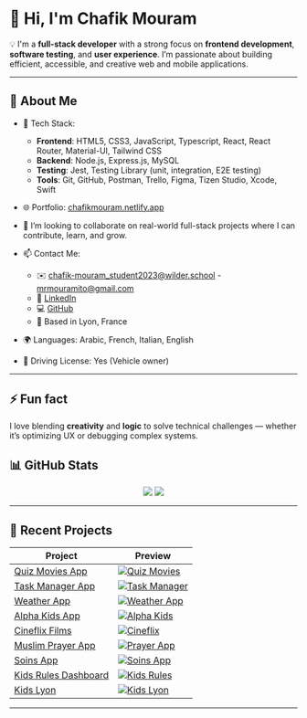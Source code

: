 # 👋 Hi, I'm Chafik Mouram

💡 I'm a **full-stack developer** with a strong focus on **frontend development**, **software testing**, and **user experience**. I’m passionate about building efficient, accessible, and creative web and mobile applications.

---

## 🌱 About Me

- 🔧 Tech Stack:
  - **Frontend**: HTML5, CSS3, JavaScript, Typescript, React, React Router, Material-UI, Tailwind CSS
  - **Backend**: Node.js, Express.js, MySQL
  - **Testing**: Jest, Testing Library (unit, integration, E2E testing)
  - **Tools**: Git, GitHub, Postman, Trello, Figma, Tizen Studio, Xcode, Swift

- 🌐 Portfolio: [chafikmouram.netlify.app](https://chafikmouram.netlify.app)

- 🤝 I’m looking to collaborate on real-world full-stack projects where I can contribute, learn, and grow.

- 📫 Contact Me:
  - ✉️ chafik-mouram_student2023@wilder.school - mrmouramito@gmail.com
  - 💼 [LinkedIn](https://www.linkedin.com/in/chafik-mouram/)
  - 💻 [GitHub](https://github.com/MouramChafik)
  - 📍 Based in Lyon, France

- 🌍 Languages: Arabic, French, Italian, English  
- 🚗 Driving License: Yes (Vehicle owner)

---

## ⚡ Fun fact

I love blending **creativity** and **logic** to solve technical challenges — whether it’s optimizing UX or debugging complex systems.


## 📊 GitHub Stats

<p align="center">
  <img src="https://github-readme-stats.vercel.app/api?username=MouramChafik&show_icons=true&theme=gruvbox&include_all_commits=true&rank_icon=github" />
  <img src="https://github-readme-stats.vercel.app/api/top-langs/?username=MouramChafik&layout=compact&langs_count=6&theme=gruvbox&card_width=320" />
</p>

---

## 🧩 Recent Projects

| Project | Preview |
|--------|--------|
| [Quiz Movies App](https://quizmovies.netlify.app) | [![Quiz Movies](https://github.com/user-attachments/assets/ca6d2725-d8d0-4e19-b5a2-9eb455636ee0)](https://quizmovies.netlify.app) |
| [Task Manager App](https://chafik-taskmanager.netlify.app) | [![Task Manager](https://github.com/user-attachments/assets/84367dc7-92d1-40f4-8218-c21638362717)](https://chafik-taskmanager.netlify.app) |
| [Weather App](https://hearthand.netlify.app) | [![Weather App](https://github.com/user-attachments/assets/16f888dc-0824-41ce-80b9-ecc4afa81955)](https://hearthand.netlify.app) |
| [Alpha Kids App](https://alphakids.netlify.app) | [![Alpha Kids](https://github.com/user-attachments/assets/ab7177e9-42a3-4119-948b-598ed1bdc762)](https://alphakids.netlify.app) |
| [Cineflix Films](https://cineflix-films.netlify.app) | [![Cineflix](https://github.com/user-attachments/assets/da85312d-d9af-4a2c-a313-9c3e00baaa8f)](https://cineflix-films.netlify.app) |
| [Muslim Prayer App](https://muslimprayer.netlify.app) | [![Prayer App](https://github.com/user-attachments/assets/29a209b1-bb17-46dd-a658-e56a90eee7e5)](https://muslimprayer.netlify.app) |
| [Soins App](https://soinsapp.netlify.app) | [![Soins App](https://github.com/user-attachments/assets/d448b34f-77aa-4be8-a7b3-cfd79be99d10)](https://soinsapp.netlify.app) |
| [Kids Rules Dashboard](https://kidsrules1.netlify.app/dashboard) | [![Kids Rules](https://github.com/user-attachments/assets/527a2453-d9b4-48e5-a083-2882f75fcb88)](https://kidsrules1.netlify.app/dashboard) |
| [Kids Lyon](https://kidslyon.netlify.app) | [![Kids Lyon](https://github.com/user-attachments/assets/a038fbf5-987d-4c50-b573-fd62fcdbba5d)](https://kidslyon.netlify.app) |


---

